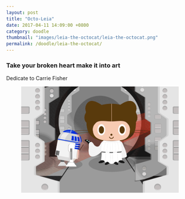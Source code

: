 ```yaml
---
layout: post
title: "Octo-Leia"
date: 2017-04-11 14:09:00 +0800
category: doodle
thumbnail: "images/leia-the-octocat/leia-the-octocat.png"
permalink: /doodle/leia-the-octocat/
---
```

### Take your broken heart make it into art
Dedicate to Carrie Fisher
<figure><img src="../images/leia-the-octocat/leia-the-octocat.png"></figure>
